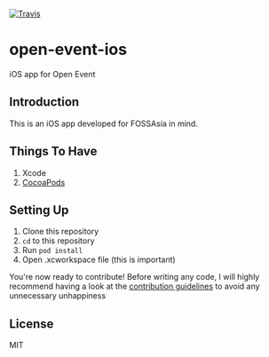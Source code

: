 [![Travis](https://img.shields.io/travis/todipratik/open-event-ios.svg)](https://travis-ci.org/todipratik/open-event-ios)

# open-event-ios
iOS app for Open Event

## Introduction
This is an iOS app developed for FOSSAsia in mind.

## Things To Have
1. Xcode
2. [CocoaPods](http://cocoapods.org/)

## Setting Up
1. Clone this repository
2. `cd` to this repository
3. Run `pod install`
4. Open .xcworkspace file (this is important)

You're now ready to contribute! Before writing any code, I will highly recommend having a look at the [contribution guidelines](https://github.com/fossasia/open-event-ios/blob/master/CONTRIBUTING.md) to avoid any unnecessary unhappiness

## License
MIT
